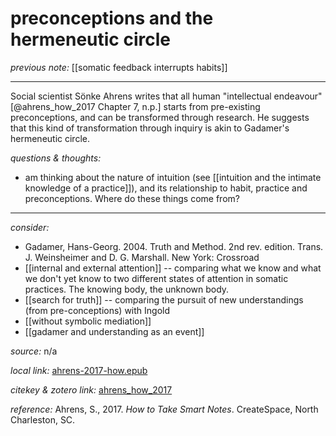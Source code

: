 # preconceptions and the hermeneutic circle

_previous note:_  [[somatic feedback interrupts habits]]

---

Social scientist Sönke Ahrens writes that all human "intellectual endeavour"[@ahrens_how_2017 Chapter 7, n.p.] starts from pre-existing preconceptions, and can be transformed through research. He suggests that this kind of transformation through inquiry is akin to Gadamer's hermeneutic circle.

_questions & thoughts:_

- am thinking about the nature of intuition (see [[intuition and the intimate knowledge of a practice]]), and its relationship to habit, practice and preconceptions. Where do these things come from?

--- 

_consider:_ 

- Gadamer, Hans-Georg. 2004. Truth and Method. 2nd rev. edition. Trans. J. Weinsheimer and D. G. Marshall. New York: Crossroad
- [[internal and external attention]] -- comparing what we know and what we don't yet know to two different states of attention in somatic practices. The knowing body, the unknown body.
- [[search for truth]] -- comparing the pursuit of new understandings (from pre-conceptions) with Ingold
- [[without symbolic mediation]]
- [[gadamer and understanding as an event]]


_source:_  n/a

_local link:_ [ahrens-2017-how.epub](hook://file/lRSdYh2RT?p=RHJvcGJveC9iaWJsaW9ncmFwaHkgcGRmcw==&n=ahrens-2017-how.epub)

_citekey & zotero link:_ [ahrens_how_2017](zotero://select/items/1_RFS2KGG9)

_reference:_ Ahrens, S., 2017. _How to Take Smart Notes_. CreateSpace, North Charleston, SC.